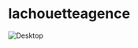 # lachouetteagence

![Desktop](https://github.com/carredamien/DamienCarre_2_03082021-/blob/main/images/design/Desktop%20-%201.png)
